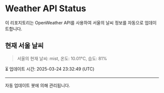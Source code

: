 
# Weather API Status

이 리포지토리는 OpenWeather API를 사용하여 서울의 날씨 정보를 자동으로 업데이트합니다.

## 현재 서울 날씨
> 서울의 현재 날씨: mist, 온도: 10.01°C, 습도: 81%

⏳ 업데이트 시간: 2025-03-24 23:32:49 (UTC)

---
자동 업데이트 봇에 의해 관리됩니다.
